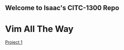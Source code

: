 ## Welcome to Isaac's CITC-1300 Repo

<h1>Vim All The Way</h1>

<a href="project1/index.html" target="_blank">Project 1</a>

